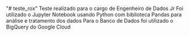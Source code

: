 "# teste_rox" 
Teste realizado para o cargo de Engenheiro de Dados Jr
Foi utilizado o Jupyter Notebook usando Python com biblioteca Pandas para análise e tratamento dos dados
Para o Banco de Dados foi utilizado o BigQuery do Google Cloud
